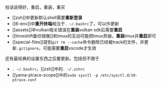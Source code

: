 俗话说得好，重启，重装，重买
- [[zsh]]中更新默认shell需要**重新登录**
- [[6-env]]中**重开终端**相当于`. ~/.bashrc`了，可以作更新
- [[assets]]中vulkan相关错误在**重装**vulkan sdk后需要**重启**
- [[timeshift备份镜像]]和tmux的互动可能把tmux弄崩，**重装**tmux并**重启**即可
- [[special-files]]提到`git rm --cache`命令删除已经被track的文件，并更新`.gitignore`，可能需要**重启**vscode才生效

还有最经典的设置东西之后要更新。包括但不限于
- `. ~/.bashrc`，[[zsh]]中的`. ~/.zshrc`
- [[yama-ptrace-scope]]中的`sudo sysctl -p /etc/sysctl.d/10-ptrace.conf`